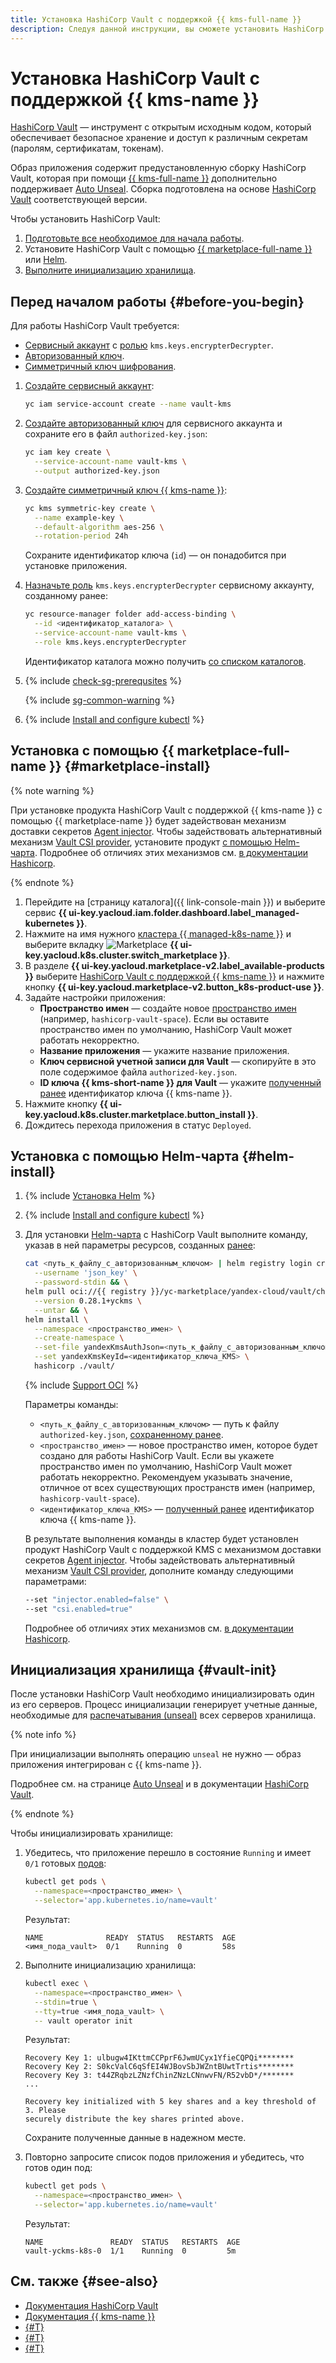 ```yaml
---
title: Установка HashiCorp Vault с поддержкой {{ kms-full-name }}
description: Следуя данной инструкции, вы сможете установить HashiCorp Vault с поддержкой {{ kms-full-name }}.
---
```


# Установка HashiCorp Vault с поддержкой {{ kms-name }}


[HashiCorp Vault](https://www.vaultproject.io/) — инструмент с открытым исходным кодом, который обеспечивает безопасное хранение и доступ к различным секретам (паролям, сертификатам, токенам).

Образ приложения содержит предустановленную сборку HashiCorp Vault, которая при помощи [{{ kms-full-name }}](../../../kms/) дополнительно поддерживает [Auto Unseal](https://developer.hashicorp.com/vault/docs/concepts/seal#auto-unseal). Сборка подготовлена на основе [HashiCorp Vault](https://github.com/hashicorp/vault/tags) соответствующей версии.

Чтобы установить HashiCorp Vault:
1. [Подготовьте все необходимое для начала работы](#before-you-begin).
1. Установите HashiCorp Vault с помощью [{{ marketplace-full-name }}](#marketplace-install) или [Helm](#helm-install).
1. [Выполните инициализацию хранилища](#vault-init).

## Перед началом работы {#before-you-begin}

Для работы HashiCorp Vault требуется:
* [Сервисный аккаунт](../../../iam/concepts/users/service-accounts.md) с [ролью](../../../iam/concepts/access-control/roles.md) `kms.keys.encrypterDecrypter`.
* [Авторизованный ключ](../../../iam/concepts/authorization/key.md).
* [Симметричный ключ шифрования](../../../kms/concepts/key.md).

1. [Создайте сервисный аккаунт](../../../iam/operations/sa/create.md):

   ```bash
   yc iam service-account create --name vault-kms
   ```

1. [Создайте авторизованный ключ](../../../iam/operations/authentication/manage-authorized-keys.md#create-authorized-key) для сервисного аккаунта и сохраните его в файл `authorized-key.json`:

   ```bash
   yc iam key create \
     --service-account-name vault-kms \
     --output authorized-key.json
   ```

1. [Создайте симметричный ключ {{ kms-name }}](../../../kms/operations/key.md#create):

   ```bash
   yc kms symmetric-key create \
     --name example-key \
     --default-algorithm aes-256 \
     --rotation-period 24h
   ```

   Сохраните идентификатор ключа (`id`) — он понадобится при установке приложения.
1. [Назначьте роль](../../../iam/operations/roles/grant.md) `kms.keys.encrypterDecrypter` сервисному аккаунту, созданному ранее:

   ```bash
   yc resource-manager folder add-access-binding \
     --id <идентификатор_каталога> \
     --service-account-name vault-kms \
     --role kms.keys.encrypterDecrypter
   ```

   Идентификатор каталога можно получить [со списком каталогов](../../../resource-manager/operations/folder/get-id.md).

1. {% include [check-sg-prerequsites](../../../_includes/managed-kubernetes/security-groups/check-sg-prerequsites-lvl3.md) %}

    {% include [sg-common-warning](../../../_includes/managed-kubernetes/security-groups/sg-common-warning.md) %}

1. {% include [Install and configure kubectl](../../../_includes/managed-kubernetes/kubectl-install.md) %}

## Установка с помощью {{ marketplace-full-name }} {#marketplace-install}

{% note warning %}

При установке продукта HashiCorp Vault с поддержкой {{ kms-name }} с помощью {{ marketplace-name }} будет задействован механизм доставки секретов [Agent injector](https://developer.hashicorp.com/vault/docs/platform/k8s/injector). Чтобы задействовать альтернативный механизм [Vault CSI provider](https://developer.hashicorp.com/vault/docs/platform/k8s/csi), установите продукт [с помощью Helm-чарта](#helm-install). Подробнее об отличиях этих механизмов см. [в документации Hashicorp](https://developer.hashicorp.com/vault/docs/platform/k8s/injector-csi).

{% endnote %}

1. Перейдите на [страницу каталога]({{ link-console-main }}) и выберите сервис **{{ ui-key.yacloud.iam.folder.dashboard.label_managed-kubernetes }}**.
1. Нажмите на имя нужного [кластера {{ managed-k8s-name }}](../../concepts/index.md#kubernetes-cluster) и выберите вкладку ![Marketplace](../../../_assets/console-icons/shopping-cart.svg) **{{ ui-key.yacloud.k8s.cluster.switch_marketplace }}**.
1. В разделе **{{ ui-key.yacloud.marketplace-v2.label_available-products }}** выберите [HashiCorp Vault с поддержкой {{ kms-name }}](/marketplace/products/yc/vault-yckms-k8s) и нажмите кнопку **{{ ui-key.yacloud.marketplace-v2.button_k8s-product-use }}**.
1. Задайте настройки приложения:
   * **Пространство имен** — создайте новое [пространство имен](../../concepts/index.md#namespace) (например, `hashicorp-vault-space`). Если вы оставите пространство имен по умолчанию, HashiCorp Vault может работать некорректно.
   * **Название приложения** — укажите название приложения.
   * **Ключ сервисной учетной записи для Vault** — скопируйте в это поле содержимое файла `authorized-key.json`.
   * **ID ключа {{ kms-short-name }} для Vault** — укажите [полученный ранее](#before-you-begin) идентификатор ключа {{ kms-name }}.
1. Нажмите кнопку **{{ ui-key.yacloud.k8s.cluster.marketplace.button_install }}**.
1. Дождитесь перехода приложения в статус `Deployed`.

## Установка с помощью Helm-чарта {#helm-install}

1. {% include [Установка Helm](../../../_includes/managed-kubernetes/helm-install.md) %}
1. {% include [Install and configure kubectl](../../../_includes/managed-kubernetes/kubectl-install.md) %}
1. Для установки [Helm-чарта](https://helm.sh/docs/topics/charts/) с HashiCorp Vault выполните команду, указав в ней параметры ресурсов, созданных [ранее](#before-you-begin):

   ```bash
   cat <путь_к_файлу_с_авторизованным_ключом> | helm registry login cr.yandex \
     --username 'json_key' \
     --password-stdin && \
   helm pull oci://{{ registry }}/yc-marketplace/yandex-cloud/vault/chart/vault \
     --version 0.28.1+yckms \
     --untar && \
   helm install \
     --namespace <пространство_имен> \
     --create-namespace \
     --set-file yandexKmsAuthJson=<путь_к_файлу_с_авторизованным_ключом> \
     --set yandexKmsKeyId=<идентификатор_ключа_KMS> \
     hashicorp ./vault/
   ```

   {% include [Support OCI](../../../_includes/managed-kubernetes/note-helm-experimental-oci.md) %}

   Параметры команды:
   * `<путь_к_файлу_с_авторизованным_ключом>` — путь к файлу `authorized-key.json`, [сохраненному ранее](#before-you-begin).
   * `<пространство_имен>` — новое пространство имен, которое будет создано для работы HashiCorp Vault. Если вы укажете пространство имен по умолчанию, HashiCorp Vault может работать некорректно. Рекомендуем указывать значение, отличное от всех существующих пространств имен (например, `hashicorp-vault-space`).
   * `<идентификатор_ключа_KMS>` — [полученный ранее](#before-you-begin) идентификатор ключа {{ kms-name }}.

   В результате выполнения команды в кластер будет установлен продукт HashiCorp Vault с поддержкой KMS с механизмом доставки секретов [Agent injector](https://developer.hashicorp.com/vault/docs/platform/k8s/injector). Чтобы задействовать альтернативный механизм [Vault CSI provider](https://developer.hashicorp.com/vault/docs/platform/k8s/csi), дополните команду следующими параметрами:

   ```bash
   --set "injector.enabled=false" \
   --set "csi.enabled=true"
   ```

   Подробнее об отличиях этих механизмов см. [в документации Hashicorp](https://developer.hashicorp.com/vault/docs/platform/k8s/injector-csi).

## Инициализация хранилища {#vault-init}

После установки HashiCorp Vault необходимо инициализировать один из его серверов. Процесс инициализации генерирует учетные данные, необходимые для [распечатывания (unseal)](https://www.vaultproject.io/docs/concepts/seal#why) всех серверов хранилища.

{% note info %}

При инициализации выполнять операцию `unseal` не нужно — образ приложения интегрирован с {{ kms-name }}.

Подробнее см. на странице [Auto Unseal](../../../kms/tutorials/vault-secret.md) и в документации [HashiCorp Vault](https://learn.hashicorp.com/tutorials/vault/kubernetes-raft-deployment-guide?in=vault/kubernetes#initialize-and-unseal-vault).

{% endnote %}

Чтобы инициализировать хранилище:
1. Убедитесь, что приложение перешло в состояние `Running` и имеет `0/1` готовых [подов](../../concepts/index.md#pod):

   ```bash
   kubectl get pods \
     --namespace=<пространство_имен> \
     --selector='app.kubernetes.io/name=vault'
   ```

   Результат:

   ```text
   NAME              READY  STATUS   RESTARTS  AGE
   <имя_пода_vault>  0/1    Running  0         58s
   ```

1. Выполните инициализацию хранилища:

   ```bash
   kubectl exec \
     --namespace=<пространство_имен> \
     --stdin=true \
     --tty=true <имя_пода_vault> \
     -- vault operator init
   ```

   Результат:

   ```text
   Recovery Key 1: ulbugw4IKttmCCPprF6JwmUCyx1YfieCQPQi********
   Recovery Key 2: S0kcValC6qSfEI4WJBovSbJWZntBUwtTrtis********
   Recovery Key 3: t44ZRqbzLZNzfChinZNzLCNnwvFN/R52vbD*/*******
   ...

   Recovery key initialized with 5 key shares and a key threshold of 3. Please
   securely distribute the key shares printed above.
   ```

   Сохраните полученные данные в надежном месте.

1. Повторно запросите список подов приложения и убедитесь, что готов один под:

   ```bash
   kubectl get pods \
     --namespace=<пространство_имен> \
     --selector='app.kubernetes.io/name=vault'
   ```

   Результат:

   ```text
   NAME               READY  STATUS   RESTARTS  AGE
   vault-yckms-k8s-0  1/1    Running  0         5m
   ```

## См. также {#see-also}

* [Документация HashiCorp Vault](https://developer.hashicorp.com/vault/docs?product_intent=vault)
* [Документация {{ kms-name }}](../../../kms/)
* [{#T}](../../tutorials/marketplace/hashicorp-vault.md)
* [{#T}](./external-secrets-operator.md)
* [{#T}](../../tutorials/kubernetes-lockbox-secrets.md)
